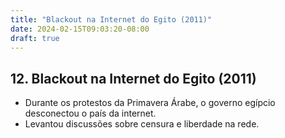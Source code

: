 ```yaml
---
title: "Blackout na Internet do Egito (2011)"
date: 2024-02-15T09:03:20-08:00
draft: true
---
```


## 12. Blackout na Internet do Egito (2011)

- Durante os protestos da Primavera Árabe, o governo egípcio desconectou o país da internet.
- Levantou discussões sobre censura e liberdade na rede.
